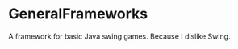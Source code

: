 GeneralFrameworks
=================

A framework for basic Java swing games. Because I dislike Swing.
